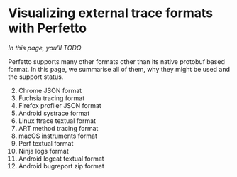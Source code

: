 # Visualizing external trace formats with Perfetto

_In this page, you'll TODO_

Perfetto supports many other formats other than its native protobuf based
format. In this page, we summarise all of them, why they might be used and the
support status.

2. Chrome JSON format
3. Fuchsia tracing format
4. Firefox profiler JSON format
5. Android systrace format
6. Linux ftrace textual format
7. ART method tracing format
8. macOS instruments format
9. Perf textual format
10. Ninja logs format
11. Android logcat textual format
12. Android bugreport zip format
